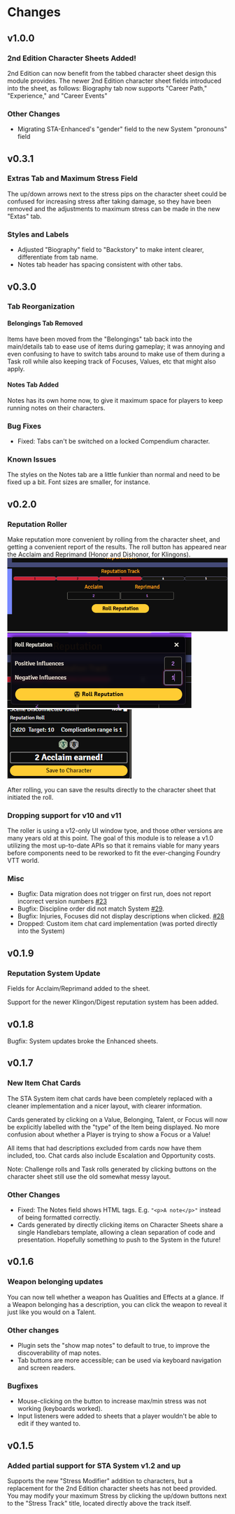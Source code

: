 # Changes

## v1.0.0

### 2nd Edition Character Sheets Added!
2nd Edition can now benefit from the tabbed character sheet design this module
provides.  The newer 2nd Edition character sheet fields introduced into the
sheet, as follows:
Biography tab now supports "Career Path," "Experience," and "Career Events"


### Other Changes
- Migrating STA-Enhanced's "gender" field to the new System "pronouns" field

## v0.3.1

### Extras Tab and Maximum Stress Field
The up/down arrows next to the stress pips on the character sheet could be
confused for increasing stress after taking damage, so they have been removed
and the adjustments to maximum stress can be made in the new "Extas" tab.

### Styles and Labels
- Adjusted "Biography" field to "Backstory" to make intent clearer,
  differentiate from tab name.
- Notes tab header has spacing consistent with other tabs.

## v0.3.0
### Tab Reorganization
#### Belongings Tab Removed
Items have been moved from the "Belongings" tab back into the main/details tab
to ease use of items during gameplay; it was annoying and even confusing to
have to switch tabs around to make use of them during a Task roll while also
keeping track of Focuses, Values, etc that might also apply.

#### Notes Tab Added
Notes has its own home now, to give it maximum space for players to keep
running notes on their characters.

### Bug Fixes
- Fixed: Tabs can't be switched on a locked Compendium character.

### Known Issues
The styles on the Notes tab are a little funkier than normal and need to
be fixed up a bit.  Font sizes are smaller, for instance.

## v0.2.0
### Reputation Roller
Make reputation more convenient by rolling from the character sheet, and
getting a convenient report of the results.  The roll button has appeared
near the Acclaim and Reprimand (Honor and Dishonor, for Klingons).
![reputation-tab-roller.png](docs%2Freputation-tab-roller.png)
![rep-roller-dialog.png](docs%2Frep-roller-dialog.png)
![rep-roll.png](docs%2Frep-roll.png)

After rolling, you can save the results directly to the character sheet that
initiated the roll.

### Dropping support for v10 and v11
The roller is using a v12-only UI window tyoe, and those other versions are
many years old at this point.  The goal of this module is to release a v1.0
utilizing the most up-to-date APIs so that it remains viable for many years
before components need to be reworked to fit the ever-changing Foundry VTT
world.

### Misc
- Bugfix: Data migration does not trigger on first run, does not report incorrect version numbers [#23](https://github.com/WesWedding/sta-enhanced/issues/23)
- Bugfix: Discipline order did not match System [#29](https://github.com/WesWedding/sta-enhanced/issues/29).
- Bugfix: Injuries, Focuses did not display descriptions when clicked. [#28](https://github.com/WesWedding/sta-enhanced/issues/28)
- Dropped: Custom item chat card implementation (was ported directly into the System)

## v0.1.9
### Reputation System Update
Fields for Acclaim/Reprimand added to the sheet.

Support for the newer Klingon/Digest reputation system has been added.

## v0.1.8
Bugfix: System updates broke the Enhanced sheets.

## v0.1.7
### New Item Chat Cards
The STA System item chat cards have been completely replaced with a cleaner
implementation and a nicer layout, with clearer information.

Cards generated by clicking on a Value, Belonging, Talent, or Focus will now
be explicitly labelled with the "type" of the Item being displayed.  No more
confusion about whether a Player is trying to show a Focus or a Value!

All items that had descriptions excluded from cards now have them included,
too.  Chat cards also include Escalation and Opportunity costs.

Note: Challenge rolls and Task rolls generated by clicking buttons on the
character sheet still use the old somewhat messy layout.

### Other Changes
* Fixed: The Notes field shows HTML tags.  E.g. `"<p>A note</p>"` instead
  of being formatted correctly.
* Cards generated by directly clicking items on Character Sheets share a
  single Handlebars template, allowing a clean separation of code and
  presentation.  Hopefully something to push to the System in the future!

## v0.1.6
### Weapon belonging updates
You can now tell whether a weapon has Qualities and Effects at a glance.  If a
Weapon belonging has a description, you can click the weapon to reveal it just
like you would on a Talent.

### Other changes
* Plugin sets the "show map notes" to default to true, to improve the discoverability of map notes.
* Tab buttons are more accessible; can be used via keyboard navigation and screen readers.

### Bugfixes
* Mouse-clicking on the button to increase max/min stress was not working (keyboards worked).
* Input listeners were added to sheets that a player wouldn't be able to edit if they wanted to.

## v0.1.5
### Added partial support for STA System v1.2 and up

Supports the new "Stress Modifier" addition to characters, but a replacement
for the 2nd Edition character sheets has not beed provided.  You may modify
your maximum Stress by clicking the up/down buttons next to the "Stress Track"
title, located directly above the track itself.
